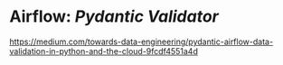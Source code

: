 # Airflow: _Pydantic Validator_

https://medium.com/towards-data-engineering/pydantic-airflow-data-validation-in-python-and-the-cloud-9fcdf4551a4d
